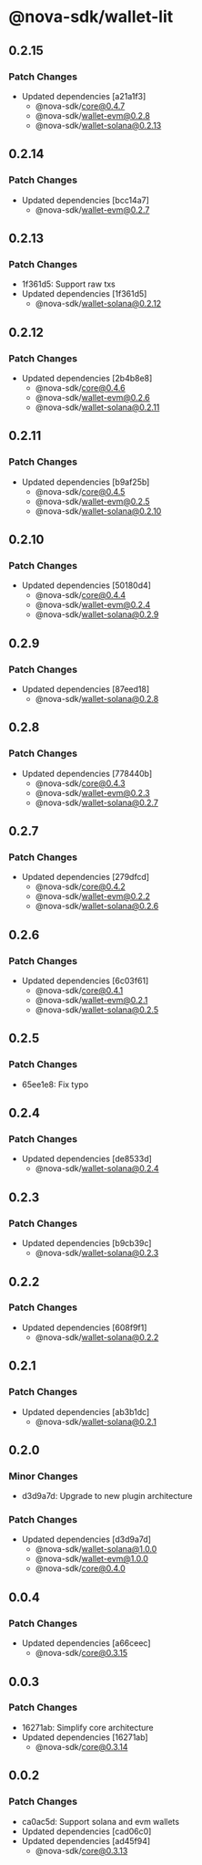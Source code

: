 # @nova-sdk/wallet-lit

## 0.2.15

### Patch Changes

- Updated dependencies [a21a1f3]
  - @nova-sdk/core@0.4.7
  - @nova-sdk/wallet-evm@0.2.8
  - @nova-sdk/wallet-solana@0.2.13

## 0.2.14

### Patch Changes

- Updated dependencies [bcc14a7]
  - @nova-sdk/wallet-evm@0.2.7

## 0.2.13

### Patch Changes

- 1f361d5: Support raw txs
- Updated dependencies [1f361d5]
  - @nova-sdk/wallet-solana@0.2.12

## 0.2.12

### Patch Changes

- Updated dependencies [2b4b8e8]
  - @nova-sdk/core@0.4.6
  - @nova-sdk/wallet-evm@0.2.6
  - @nova-sdk/wallet-solana@0.2.11

## 0.2.11

### Patch Changes

- Updated dependencies [b9af25b]
  - @nova-sdk/core@0.4.5
  - @nova-sdk/wallet-evm@0.2.5
  - @nova-sdk/wallet-solana@0.2.10

## 0.2.10

### Patch Changes

- Updated dependencies [50180d4]
  - @nova-sdk/core@0.4.4
  - @nova-sdk/wallet-evm@0.2.4
  - @nova-sdk/wallet-solana@0.2.9

## 0.2.9

### Patch Changes

- Updated dependencies [87eed18]
  - @nova-sdk/wallet-solana@0.2.8

## 0.2.8

### Patch Changes

- Updated dependencies [778440b]
  - @nova-sdk/core@0.4.3
  - @nova-sdk/wallet-evm@0.2.3
  - @nova-sdk/wallet-solana@0.2.7

## 0.2.7

### Patch Changes

- Updated dependencies [279dfcd]
  - @nova-sdk/core@0.4.2
  - @nova-sdk/wallet-evm@0.2.2
  - @nova-sdk/wallet-solana@0.2.6

## 0.2.6

### Patch Changes

- Updated dependencies [6c03f61]
  - @nova-sdk/core@0.4.1
  - @nova-sdk/wallet-evm@0.2.1
  - @nova-sdk/wallet-solana@0.2.5

## 0.2.5

### Patch Changes

- 65ee1e8: Fix typo

## 0.2.4

### Patch Changes

- Updated dependencies [de8533d]
  - @nova-sdk/wallet-solana@0.2.4

## 0.2.3

### Patch Changes

- Updated dependencies [b9cb39c]
  - @nova-sdk/wallet-solana@0.2.3

## 0.2.2

### Patch Changes

- Updated dependencies [608f9f1]
  - @nova-sdk/wallet-solana@0.2.2

## 0.2.1

### Patch Changes

- Updated dependencies [ab3b1dc]
  - @nova-sdk/wallet-solana@0.2.1

## 0.2.0

### Minor Changes

- d3d9a7d: Upgrade to new plugin architecture

### Patch Changes

- Updated dependencies [d3d9a7d]
  - @nova-sdk/wallet-solana@1.0.0
  - @nova-sdk/wallet-evm@1.0.0
  - @nova-sdk/core@0.4.0

## 0.0.4

### Patch Changes

- Updated dependencies [a66ceec]
  - @nova-sdk/core@0.3.15

## 0.0.3

### Patch Changes

- 16271ab: Simplify core architecture
- Updated dependencies [16271ab]
  - @nova-sdk/core@0.3.14

## 0.0.2

### Patch Changes

- ca0ac5d: Support solana and evm wallets
- Updated dependencies [cad06c0]
- Updated dependencies [ad45f94]
  - @nova-sdk/core@0.3.13
